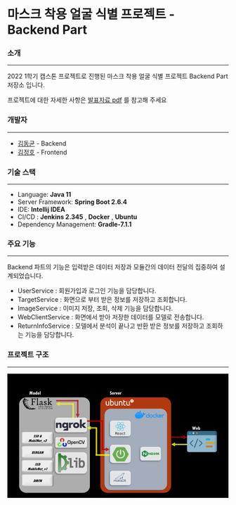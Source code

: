 # 마스크 착용 얼굴 식별 프로젝트 - Backend Part




### 소개
***
2022 1학기 캡스톤 프로젝트로 진행된 마스크 착용 얼굴 식별 프로젝트 Backend Part 저장소 입니다. 

프로젝트에 대한 자세한 사항은 [발표자료 pdf](file.pdf) 를 참고해 주세요

### 개발자
***
- [김동균](https://github.com/oldaim) - Backend 
- [김정호](https://github.com/cloud0406) - Frontend 

### 기술 스택
***
- Language: **Java 11**
- Server Framework: **Spring Boot 2.6.4**
- IDE: **Intellij IDEA**
- CI/CD : **Jenkins 2.345** , **Docker** , **Ubuntu**
- Dependency Management: **Gradle-7.1.1**

### 주요 기능 
***
Backend 파트의 기능은 입력받은 데이터 저장과  모듈간의 데이터 전달의 집중하여 설계되었습니다.

- UserService : 회원가입과 로그인 기능을 담당합니다.
- TargetService : 화면으로 부터 받은 정보를 저장하고 조회합니다. 
- ImageService : 이미지 저장, 조회, 삭제 기능을 담당합니다.
- WebClientService : 화면에서 받아 저장한 데이터를 모델로 전송합니다.
- ReturnInfoService : 모델에서 분석이 끝나고 반환 받은 정보를 저장하고 조회하는 기능을 담당합니다.

### 프로젝트 구조 
***
![projectStructure](projectImage.PNG)
